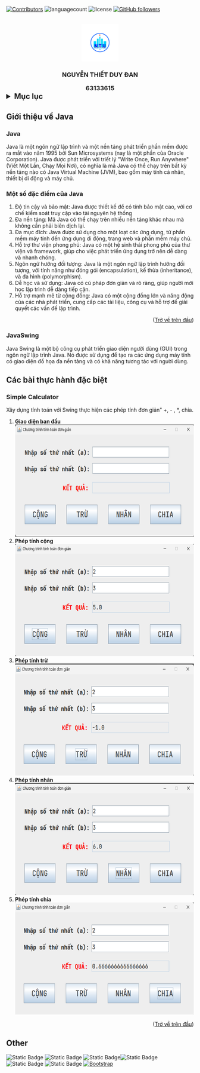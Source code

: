 <a name="readme-top"></a>

[![Contributors][contributors-shield]][contributors-url] ![languagecount][language-count-shield] ![license][license-shield] [![GitHub followers][followers-shield]][contributors-url]

<br/>
<!-- Giới thiệu bản thân -->
<div align="center">
    <a href="https://github.com/nguyenduydan/63133615_AndroidProgramming">
        <img src="Img/logo1.png" alt="Logo" width="100" height="100">
    </a>
     <h3 align="center">NGUYỄN THIẾT DUY ĐAN</h3>
     <h3 align="center" style="margin:0">63133615</h3>

</div>

<!-- Mục lục -->
<details>
  <summary style="font-size:20px; font-weight: bold;">Mục lục</summary>
  <ol style="font-size:15px;" >
    <li>
      <a href="#giới-thiệu-về-java">Giới thiệu về Java</a>
      <ul>
        <li><a href="#java">Java</a></li>
        <li><a href="#một-số-đặc-điểm-của-java">Một số điểm nổi bật về Java</a></li>
        <li><a href="#javaswing">JavaSwing</a></li>
      </ul>
    </li>
    <li>
        <a href="#các-bài-thực-hành-đặc-biệt">Các bài thực hành đặc biệt</a>
        <ul>
            <li><a href="#simple-calculator">TH_Bai0_SimpleCalculator</a></li>
            <li></li>
        </ul>
    </li>
  </ol>
</details>

## Giới thiệu về Java

### Java

<p>
    Java là một ngôn ngữ lập trình và một nền tảng phát triển phần mềm được ra mắt vào năm 1995 bởi Sun Microsystems (nay là một phần của Oracle Corporation). Java được phát triển với triết lý "Write Once, Run Anywhere" (Viết Một Lần, Chạy Mọi Nơi), có nghĩa là mã Java có thể chạy trên bất kỳ nền tảng nào có Java Virtual Machine (JVM), bao gồm máy tính cá nhân, thiết bị di động và máy chủ.
</p>

### Một số đặc điểm của Java

<p>
    <ol>
        <li>Độ tin cậy và bảo mật: Java được thiết kế để có tính bảo mật cao, với cơ chế kiểm soát truy cập vào tài nguyên hệ thống</li>
        <li>Đa nền tảng: Mã Java có thể chạy trên nhiều nền tảng khác nhau mà không cần phải biên dịch lại.</li>
        <li>Đa mục đích: Java được sử dụng cho một loạt các ứng dụng, từ phần mềm máy tính đến ứng dụng di động, trang web và phần mềm máy chủ.</li>
        <li>Hỗ trợ thư viện phong phú: Java có một hệ sinh thái phong phú của thư viện và framework, giúp cho việc phát triển ứng dụng trở nên dễ dàng và nhanh chóng.</li>
        <li>Ngôn ngữ hướng đối tượng: Java là một ngôn ngữ lập trình hướng đối tượng, với tính năng như đóng gói (encapsulation), kế thừa (inheritance), và đa hình (polymorphism).</li>
        <li>Dễ học và sử dụng: Java có cú pháp đơn giản và rõ ràng, giúp người mới học lập trình dễ dàng tiếp cận.</li>
        <li>Hỗ trợ mạnh mẽ từ cộng đồng: Java có một cộng đồng lớn và năng động của các nhà phát triển, cung cấp các tài liệu, công cụ và hỗ trợ để giải quyết các vấn đề lập trình.</li>
    </ol>
</p>
<p align="right">(<a href="#readme-top">Trở về trên đầu</a>)</p>

### JavaSwing

<p>Java Swing là một bộ công cụ phát triển giao diện người dùng (GUI) trong ngôn ngữ lập trình Java. Nó được sử dụng để tạo ra các ứng dụng máy tính có giao diện đồ họa đa nền tảng và có khả năng tương tác với người dùng.</p>

## Các bài thực hành đặc biệt

### Simple Calculator

<p>Xây dựng tính toán với Swing thực hiện các phép tính đơn giản" +, - , *, chia. </p>

<ol>
    <li>
        <b>Giao diện ban đầu</b></br>
        <img src="Img/calculator_1.png" alt="Img" width="auto" height="300" >
    </li>
     <li>
        <b>Phép tính cộng</b></br>
        <img src="Img/calculator_2.png" alt="Img" width="auto" height="300" >
    </li>
    <li>
        <b>Phép tính trừ</b></br>
        <img src="Img/calculator_5.png" alt="Img" width="auto" height="300" >
    </li>
    <li>
        <b>Phép tính nhân</b></br>
        <img src="Img/calculator_3.png" alt="Img" width="auto" height="300" >
    </li>
    <li>
        <b>Phép tính chia</b></br>
        <img src="Img/calculator_4.png" alt="Img" width="auto" height="300" >
    </li>
</ol>
<p align="right">(<a href="#readme-top">Trở về trên đầu</a>)</p>

## Other

![Static Badge](https://img.shields.io/badge/ASUS-blue?style=for-the-badge&logo=asus) ![Static Badge](https://img.shields.io/badge/GitHub-gray?style=for-the-badge&logo=github) ![Static Badge](https://img.shields.io/badge/Java-green?style=for-the-badge)![Static Badge](https://img.shields.io/badge/C%23-purple?style=for-the-badge&logo=C%23) ![Static Badge](https://img.shields.io/badge/HTML-orange?style=for-the-badge&logo=HTML5) ![Static Badge](https://img.shields.io/badge/CSS-magenta?style=for-the-badge&logo=Css3)
[![Bootstrap][Bootstrap.com]][Bootstrap-url]

[contributors-shield]: https://img.shields.io/github/contributors/nguyenduydan/63133615_JavaProgramming?color=blue
[contributors-url]: https://github.com/nguyenduydan/63133615_JavaProgramming/graphs/contributors
[language-count-shield]: https://img.shields.io/github/languages/count/nguyenduydan/63133615_JavaProgramming?color=red
[license-shield]: https://img.shields.io/github/license/nguyenduydan/63133615_JavaProgramming
[followers-shield]: https://img.shields.io/github/followers/nguyenduydan?style=flat
[Bootstrap.com]: https://img.shields.io/badge/Bootstrap-563D7C?style=for-the-badge&logo=bootstrap&logoColor=white
[Bootstrap-url]: https://getbootstrap.com
